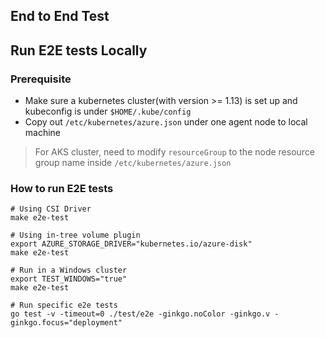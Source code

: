 ## End to End Test

## Run E2E tests Locally
### Prerequisite
 - Make sure a kubernetes cluster(with version >= 1.13) is set up and kubeconfig is under `$HOME/.kube/config`
 - Copy out `/etc/kubernetes/azure.json` under one agent node to local machine
 > For AKS cluster, need to modify `resourceGroup` to the node resource group name inside `/etc/kubernetes/azure.json`

### How to run E2E tests
```console
# Using CSI Driver
make e2e-test

# Using in-tree volume plugin
export AZURE_STORAGE_DRIVER="kubernetes.io/azure-disk"
make e2e-test

# Run in a Windows cluster
export TEST_WINDOWS="true"
make e2e-test

# Run specific e2e tests
go test -v -timeout=0 ./test/e2e -ginkgo.noColor -ginkgo.v -ginkgo.focus="deployment"
```
